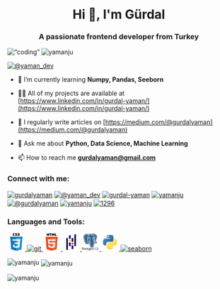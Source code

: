 <h1 align="center">Hi 👋, I'm Gürdal</h1>
<h3 align="center">A passionate frontend developer from Turkey</h3>
<img align=“right” alt=“coding” width=“400” src=“https://cdn.dribbble.com/users/1162077/screenshots/3848914/programmer.gif”

<p align="left"> <img src="https://komarev.com/ghpvc/?username=yamanju&label=Profile%20views&color=0e75b6&style=flat" alt="yamanju" /> </p>

<p align="left"> <a href="https://twitter.com/@yaman_dev" target="blank"><img src="https://img.shields.io/twitter/follow/@yaman_dev?logo=twitter&style=for-the-badge" alt="@yaman_dev" /></a> </p>

- 🌱 I’m currently learning **Numpy, Pandas, Seeborn**

- 👨‍💻 All of my projects are available at [https://www.linkedin.com/in/gurdal-yaman/](https://www.linkedin.com/in/gurdal-yaman/)

- 📝 I regularly write articles on [https://medium.com/@gurdalyaman](https://medium.com/@gurdalyaman)

- 💬 Ask me about **Python, Data Science, Machine Learning**

- 📫 How to reach me **gurdalyaman@gmail.com**

<h3 align="left">Connect with me:</h3>
<p align="left">
<a href="https://dev.to/gurdalyaman" target="blank"><img align="center" src="https://raw.githubusercontent.com/rahuldkjain/github-profile-readme-generator/master/src/images/icons/Social/devto.svg" alt="gurdalyaman" height="30" width="40" /></a>
<a href="https://twitter.com/@yaman_dev" target="blank"><img align="center" src="https://raw.githubusercontent.com/rahuldkjain/github-profile-readme-generator/master/src/images/icons/Social/twitter.svg" alt="@yaman_dev" height="30" width="40" /></a>
<a href="https://linkedin.com/in/gurdal-yaman" target="blank"><img align="center" src="https://raw.githubusercontent.com/rahuldkjain/github-profile-readme-generator/master/src/images/icons/Social/linked-in-alt.svg" alt="gurdal-yaman" height="30" width="40" /></a>
<a href="https://kaggle.com/yamanju" target="blank"><img align="center" src="https://raw.githubusercontent.com/rahuldkjain/github-profile-readme-generator/master/src/images/icons/Social/kaggle.svg" alt="yamanju" height="30" width="40" /></a>
<a href="https://medium.com/@gurdalyaman" target="blank"><img align="center" src="https://raw.githubusercontent.com/rahuldkjain/github-profile-readme-generator/master/src/images/icons/Social/medium.svg" alt="@gurdalyaman" height="30" width="40" /></a>
<a href="https://www.leetcode.com/yamanju" target="blank"><img align="center" src="https://raw.githubusercontent.com/rahuldkjain/github-profile-readme-generator/master/src/images/icons/Social/leet-code.svg" alt="yamanju" height="30" width="40" /></a>
<a href="https://discord.gg/1296" target="blank"><img align="center" src="https://raw.githubusercontent.com/rahuldkjain/github-profile-readme-generator/master/src/images/icons/Social/discord.svg" alt="1296" height="30" width="40" /></a>
</p>

<h3 align="left">Languages and Tools:</h3>
<p align="left"> <a href="https://www.w3schools.com/css/" target="_blank" rel="noreferrer"> <img src="https://raw.githubusercontent.com/devicons/devicon/master/icons/css3/css3-original-wordmark.svg" alt="css3" width="40" height="40"/> </a> <a href="https://git-scm.com/" target="_blank" rel="noreferrer"> <img src="https://www.vectorlogo.zone/logos/git-scm/git-scm-icon.svg" alt="git" width="40" height="40"/> </a> <a href="https://www.w3.org/html/" target="_blank" rel="noreferrer"> <img src="https://raw.githubusercontent.com/devicons/devicon/master/icons/html5/html5-original-wordmark.svg" alt="html5" width="40" height="40"/> </a> <a href="https://pandas.pydata.org/" target="_blank" rel="noreferrer"> <img src="https://raw.githubusercontent.com/devicons/devicon/2ae2a900d2f041da66e950e4d48052658d850630/icons/pandas/pandas-original.svg" alt="pandas" width="40" height="40"/> </a> <a href="https://www.postgresql.org" target="_blank" rel="noreferrer"> <img src="https://raw.githubusercontent.com/devicons/devicon/master/icons/postgresql/postgresql-original-wordmark.svg" alt="postgresql" width="40" height="40"/> </a> <a href="https://www.python.org" target="_blank" rel="noreferrer"> <img src="https://raw.githubusercontent.com/devicons/devicon/master/icons/python/python-original.svg" alt="python" width="40" height="40"/> </a> <a href="https://seaborn.pydata.org/" target="_blank" rel="noreferrer"> <img src="https://seaborn.pydata.org/_images/logo-mark-lightbg.svg" alt="seaborn" width="40" height="40"/> </a> </p>

<p><img align="left" src="https://github-readme-stats.vercel.app/api/top-langs?username=yamanju&show_icons=true&locale=en&layout=compact" alt="yamanju" /></p>

<p>&nbsp;<img align="center" src="https://github-readme-stats.vercel.app/api?username=yamanju&show_icons=true&locale=en" alt="yamanju" /></p>

<p><img align="center" src="https://github-readme-streak-stats.herokuapp.com/?user=yamanju&" alt="yamanju" /></p>
